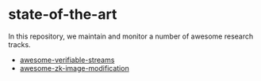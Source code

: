 # state-of-the-art

In this repository, we maintain and monitor a number of awesome research tracks.

* [awesome-verifiable-streams](https://github.com/SSR-Bell/state-of-the-art.md)
* [awesome-zk-image-modification](https://github.com/SSR-Bell/state-of-the-art/blob/main/awesome-zk-image-modification.md)


